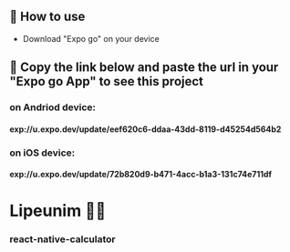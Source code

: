 ## 📝 How to use

- Download "Expo go" on your device

## 🚀 Copy the link below and paste the url in your "Expo go App" to see this project

### on Andriod device:

#### exp://u.expo.dev/update/eef620c6-ddaa-43dd-8119-d45254d564b2

### on iOS device:

#### exp://u.expo.dev/update/72b820d9-b471-4acc-b1a3-131c74e711df
# Lipeunim 🚀🚀
### react-native-calculator
